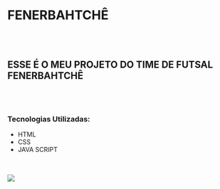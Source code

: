 <h1>FENERBAHTCHÊ</h1>
<br>
<br>
<h2>ESSE É O MEU PROJETO DO TIME DE FUTSAL FENERBAHTCHÊ</h2>
<br>
<br>
<h3>Tecnologias Utilizadas:</h3>
<ul>
  <li> HTML </li>
  <li> CSS </li>
  <li> JAVA SCRIPT </li>
</ul>
<br>
<br>
<img src="[https://github.com/renansiebert7/fenerbahtche-project/blob/master/assets/FENERBAHTCH%C3%8A.png?raw=true](https://raw.githubusercontent.com/renansiebert7/fenerbahtche-project/refs/heads/master/assets/FENERBAHTCH%C3%8A.png)">

